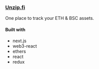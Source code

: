 ### [Unzip.fi](https://unzip.fi)

One place to track your ETH & BSC assets.

#### Built with

- next.js
- web3-react
- ethers
- react
- redux
